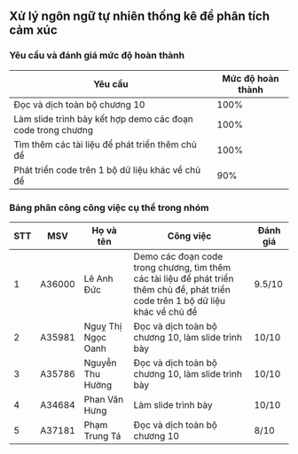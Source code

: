 ## Xử lý ngôn ngữ tự nhiên thống kê để phân tích cảm xúc

### Yêu cầu và đánh giá mức độ hoàn thành

| Yêu cầu                                                     | Mức độ hoàn thành |
| ----------------------------------------------------------- | ----------------- |
| Đọc và dịch toàn bộ chương 10                               | 100%              |
| Làm slide trình bày kết hợp demo các đoạn code trong chương | 100%              |
| Tìm thêm các tài liệu để phát triển thêm chủ đề             | 100%              |
| Phát triển code trên 1 bộ dữ liệu khác về chủ đề            | 90%               |

### Bảng phân công công việc cụ thể trong nhóm

| STT | MSV    | Họ và tên          | Công việc                                                                                                                          | Đánh giá |
| --- | ------ | ------------------ | ---------------------------------------------------------------------------------------------------------------------------------- | -------- |
| 1   | A36000 | Lê Anh Đức         | Demo các đoạn code trong chương, tìm thêm các tài liệu để phát triển thêm chủ đề, phát triển code trên 1 bộ dữ liệu khác về chủ đề | 9.5/10   |
| 2   | A35981 | Nguỵ Thị Ngọc Oanh | Đọc và dịch toàn bộ chương 10, làm slide trình bày                                                                                 | 10/10    |
| 3   | A35786 | Nguyễn Thu Hường   | Đọc và dịch toàn bộ chương 10, làm slide trình bày                                                                                 | 10/10    |
| 4   | A34684 | Phan Văn Hưng      | Làm slide trình bày                                                                                                                | 10/10    |
| 5   | A37181 | Phạm Trung Tá      | Đọc và dịch toàn bộ chương 10                                                                                                      | 8/10     |
